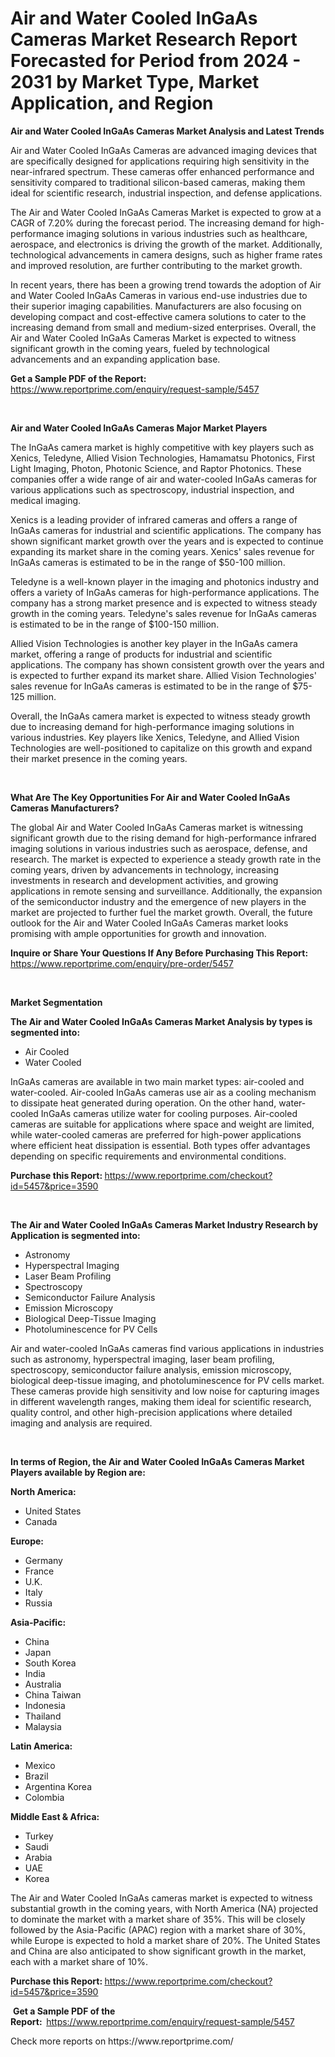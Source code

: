 <p><h1>Air and Water Cooled InGaAs Cameras Market Research Report Forecasted for Period from 2024 -  2031 by Market Type, Market Application, and Region</h1></p><p><strong>Air and Water Cooled InGaAs Cameras Market Analysis and Latest Trends</strong></p>
<p><p>Air and Water Cooled InGaAs Cameras are advanced imaging devices that are specifically designed for applications requiring high sensitivity in the near-infrared spectrum. These cameras offer enhanced performance and sensitivity compared to traditional silicon-based cameras, making them ideal for scientific research, industrial inspection, and defense applications.</p><p>The Air and Water Cooled InGaAs Cameras Market is expected to grow at a CAGR of 7.20% during the forecast period. The increasing demand for high-performance imaging solutions in various industries such as healthcare, aerospace, and electronics is driving the growth of the market. Additionally, technological advancements in camera designs, such as higher frame rates and improved resolution, are further contributing to the market growth.</p><p>In recent years, there has been a growing trend towards the adoption of Air and Water Cooled InGaAs Cameras in various end-use industries due to their superior imaging capabilities. Manufacturers are also focusing on developing compact and cost-effective camera solutions to cater to the increasing demand from small and medium-sized enterprises. Overall, the Air and Water Cooled InGaAs Cameras Market is expected to witness significant growth in the coming years, fueled by technological advancements and an expanding application base.</p></p>
<p><strong>Get a Sample PDF of the Report:&nbsp;</strong> <a href="https://www.reportprime.com/enquiry/request-sample/5457">https://www.reportprime.com/enquiry/request-sample/5457</a></p>
<p>&nbsp;</p>
<p><strong>Air and Water Cooled InGaAs Cameras Major Market Players</strong></p>
<p><p>The InGaAs camera market is highly competitive with key players such as Xenics, Teledyne, Allied Vision Technologies, Hamamatsu Photonics, First Light Imaging, Photon, Photonic Science, and Raptor Photonics. These companies offer a wide range of air and water-cooled InGaAs cameras for various applications such as spectroscopy, industrial inspection, and medical imaging.</p><p>Xenics is a leading provider of infrared cameras and offers a range of InGaAs cameras for industrial and scientific applications. The company has shown significant market growth over the years and is expected to continue expanding its market share in the coming years. Xenics' sales revenue for InGaAs cameras is estimated to be in the range of $50-100 million.</p><p>Teledyne is a well-known player in the imaging and photonics industry and offers a variety of InGaAs cameras for high-performance applications. The company has a strong market presence and is expected to witness steady growth in the coming years. Teledyne's sales revenue for InGaAs cameras is estimated to be in the range of $100-150 million.</p><p>Allied Vision Technologies is another key player in the InGaAs camera market, offering a range of products for industrial and scientific applications. The company has shown consistent growth over the years and is expected to further expand its market share. Allied Vision Technologies' sales revenue for InGaAs cameras is estimated to be in the range of $75-125 million.</p><p>Overall, the InGaAs camera market is expected to witness steady growth due to increasing demand for high-performance imaging solutions in various industries. Key players like Xenics, Teledyne, and Allied Vision Technologies are well-positioned to capitalize on this growth and expand their market presence in the coming years.</p></p>
<p>&nbsp;</p>
<p><strong>What Are The Key Opportunities For Air and Water Cooled InGaAs Cameras Manufacturers?</strong></p>
<p><p>The global Air and Water Cooled InGaAs Cameras market is witnessing significant growth due to the rising demand for high-performance infrared imaging solutions in various industries such as aerospace, defense, and research. The market is expected to experience a steady growth rate in the coming years, driven by advancements in technology, increasing investments in research and development activities, and growing applications in remote sensing and surveillance. Additionally, the expansion of the semiconductor industry and the emergence of new players in the market are projected to further fuel the market growth. Overall, the future outlook for the Air and Water Cooled InGaAs Cameras market looks promising with ample opportunities for growth and innovation.</p></p>
<p><strong>Inquire or Share Your Questions If Any Before Purchasing This Report:</strong> <a href="https://www.reportprime.com/enquiry/pre-order/5457">https://www.reportprime.com/enquiry/pre-order/5457</a></p>
<p>&nbsp;</p>
<p><strong>Market Segmentation</strong></p>
<p><strong>The Air and Water Cooled InGaAs Cameras Market Analysis by types is segmented into:</strong></p>
<p><ul><li>Air Cooled</li><li>Water Cooled</li></ul></p>
<p><p>InGaAs cameras are available in two main market types: air-cooled and water-cooled. Air-cooled InGaAs cameras use air as a cooling mechanism to dissipate heat generated during operation. On the other hand, water-cooled InGaAs cameras utilize water for cooling purposes. Air-cooled cameras are suitable for applications where space and weight are limited, while water-cooled cameras are preferred for high-power applications where efficient heat dissipation is essential. Both types offer advantages depending on specific requirements and environmental conditions.</p></p>
<p><strong>Purchase this Report:&nbsp;</strong><a href="https://www.reportprime.com/checkout?id=5457&price=3590">https://www.reportprime.com/checkout?id=5457&price=3590</a></p>
<p>&nbsp;</p>
<p><strong>The Air and Water Cooled InGaAs Cameras Market Industry Research by Application is segmented into:</strong></p>
<p><ul><li>Astronomy</li><li>Hyperspectral Imaging</li><li>Laser Beam Profiling</li><li>Spectroscopy</li><li>Semiconductor Failure Analysis</li><li>Emission Microscopy</li><li>Biological Deep-Tissue Imaging</li><li>Photoluminescence for PV Cells</li></ul></p>
<p><p>Air and water-cooled InGaAs cameras find various applications in industries such as astronomy, hyperspectral imaging, laser beam profiling, spectroscopy, semiconductor failure analysis, emission microscopy, biological deep-tissue imaging, and photoluminescence for PV cells market. These cameras provide high sensitivity and low noise for capturing images in different wavelength ranges, making them ideal for scientific research, quality control, and other high-precision applications where detailed imaging and analysis are required.</p></p>
<p>&nbsp;</p>
<p><strong>In terms of Region, the Air and Water Cooled InGaAs Cameras Market Players available by Region are:</strong></p>
<p>
    <p> <strong> North America: </strong>
        <ul>
            <li>United States</li>
            <li>Canada</li>
        </ul>
        </p> 
    <p> <strong> Europe: </strong>
        <ul>
            <li>Germany</li>
            <li>France</li>
            <li>U.K.</li>
            <li>Italy</li>
            <li>Russia</li>
        </ul>
        </p> 
    <p> <strong> Asia-Pacific: </strong>
        <ul>
            <li>China</li>
            <li>Japan</li>
            <li>South Korea</li>
            <li>India</li>
            <li>Australia</li>
            <li>China Taiwan</li>
            <li>Indonesia</li>
            <li>Thailand</li>
            <li>Malaysia</li>
        </ul>
        </p> 
    <p> <strong> Latin America: </strong>
        <ul>
            <li>Mexico</li>
            <li>Brazil</li>
            <li>Argentina Korea</li>
            <li>Colombia</li>
        </ul>
        </p> 
    <p> <strong> Middle East & Africa: </strong>
        <ul>
            <li>Turkey</li>
            <li>Saudi</li>
            <li>Arabia</li>
            <li>UAE</li>
            <li>Korea</li>
        </ul>
    </p>
    </p>
<p><p>The Air and Water Cooled InGaAs cameras market is expected to witness substantial growth in the coming years, with North America (NA) projected to dominate the market with a market share of 35%. This will be closely followed by the Asia-Pacific (APAC) region with a market share of 30%, while Europe is expected to hold a market share of 20%. The United States and China are also anticipated to show significant growth in the market, each with a market share of 10%.</p></p>
<p><strong>Purchase this Report: </strong><a href="https://www.reportprime.com/checkout?id=5457&price=3590">https://www.reportprime.com/checkout?id=5457&price=3590</a></p>
<p>&nbsp;<strong>Get a Sample PDF of the Report:&nbsp;&nbsp;</strong><a href="https://www.reportprime.com/enquiry/request-sample/5457">https://www.reportprime.com/enquiry/request-sample/5457</a></p>
<p><strong></strong></p>
<p>Check more reports on https://www.reportprime.com/</p>